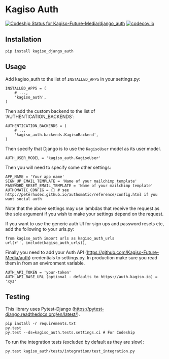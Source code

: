 # Kagiso Auth

[ ![Codeship Status for Kagiso-Future-Media/django_auth](https://codeship.com/projects/f5876350-c731-0132-3b15-4a390261e3f5/status?branch=master)](https://codeship.com/projects/74869)
[![codecov.io](https://codecov.io/github/Kagiso-Future-Media/django_auth/coverage.svg?token=LrFwE9TaXk&branch=master)](https://codecov.io/github/Kagiso-Future-Media/django_auth?branch=master)

## Installation
`pip install kagiso_django_auth`

## Usage
Add kagiso_auth to the list of `INSTALLED_APPS` in your settings.py:

```
INSTALLED_APPS = (
    # ...,
    'kagiso_auth',
)
```

Then add the custom backend to the list of 'AUTHENTICATION_BACKENDS`:

```
AUTHENTICATION_BACKENDS = (
    # ...
    'kagiso_auth.backends.KagisoBackend',
)
```

Then specify that Django is to use the `KagisoUser` model as its user model.

```
AUTH_USER_MODEL = 'kagiso_auth.KagisoUser'
```

Then you will need to specify some other settings:
```
APP_NAME = 'Your app name'
SIGN_UP_EMAIL_TEMPLATE = 'Name of your mailchimp template'
PASSWORD_RESET_EMAIL_TEMPLATE = 'Name of your mailchimp template'
AUTHOMATIC_CONFIG = {} # see http://peterhudec.github.io/authomatic/reference/config.html if you want social auth
```
Note that the above settings may use lambdas that receive the request as the sole argument if you wish to 
make your settings depend on the request.

If you want to use the generic auth UI for sign ups and password resets etc,
add the following to your urls.py:

```
from kagiso_auth import urls as kagiso_auth_urls
url(r'', include(kagiso_auth_urls)),
```

Finally you need to add your Auth API (https://github.com/Kagiso-Future-Media/auth) credentials to settings.py.
In production make sure you read them in from an environment variable.

```
AUTH_API_TOKEN = 'your-token'
AUTH_API_BASE_URL (optional - defaults to https://auth.kagiso.io) = 'xyz'
```

## Testing
This library uses Pytest-Django (https://pytest-django.readthedocs.org/en/latest/).

```
pip install -r requirements.txt
py.test
py.test --ds=kagiso_auth.tests.settings.ci # For Codeship
```

To run the integration tests (excluded by default as they are slow):
```
py.test kagiso_auth/tests/integration/test_integration.py
```
